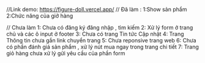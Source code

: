 

//Link demo: https://figure-doll.vercel.app/
// Đã làm :
1:Show sản phẩm
2:Chức năng của giở hàng



// Chưa làm
1: Chưa có đăng ký đăng nhập , tìm kiếm
2: Xử lý form ở trang chủ và các ô input ở footer
3: Chưa có trang Tin tức Cập nhật
4: Trang Thông tin chưa gắn link chuyển trang
5: Chưa reponsive trang web
6: Chưa có phần đánh giá sản phẩm , xử lý nút mua ngay trong trang chi tiết
7: Trang giỏ hàng chưa xử lý gửi yêu cầu của phần form
